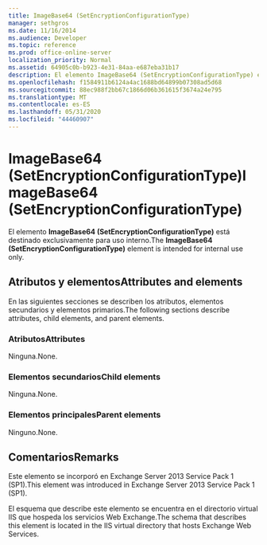 ```yaml
---
title: ImageBase64 (SetEncryptionConfigurationType)
manager: sethgros
ms.date: 11/16/2014
ms.audience: Developer
ms.topic: reference
ms.prod: office-online-server
localization_priority: Normal
ms.assetid: 64905c0b-b923-4e31-84aa-e687eba31b17
description: El elemento ImageBase64 (SetEncryptionConfigurationType) está destinado exclusivamente para uso interno.
ms.openlocfilehash: f1584911b6124a4ac1688bd64899b07308ad5d68
ms.sourcegitcommit: 88ec988f2bb67c1866d06b361615f3674a24e795
ms.translationtype: MT
ms.contentlocale: es-ES
ms.lasthandoff: 05/31/2020
ms.locfileid: "44460907"
---
```

# <a name="imagebase64-setencryptionconfigurationtype"></a><span data-ttu-id="a07ba-103">ImageBase64 (SetEncryptionConfigurationType)</span><span class="sxs-lookup"><span data-stu-id="a07ba-103">ImageBase64 (SetEncryptionConfigurationType)</span></span>

<span data-ttu-id="a07ba-104">El elemento **ImageBase64 (SetEncryptionConfigurationType)** está destinado exclusivamente para uso interno.</span><span class="sxs-lookup"><span data-stu-id="a07ba-104">The **ImageBase64 (SetEncryptionConfigurationType)** element is intended for internal use only.</span></span> 

## <a name="attributes-and-elements"></a><span data-ttu-id="a07ba-105">Atributos y elementos</span><span class="sxs-lookup"><span data-stu-id="a07ba-105">Attributes and elements</span></span>

<span data-ttu-id="a07ba-106">En las siguientes secciones se describen los atributos, elementos secundarios y elementos primarios.</span><span class="sxs-lookup"><span data-stu-id="a07ba-106">The following sections describe attributes, child elements, and parent elements.</span></span>
  
### <a name="attributes"></a><span data-ttu-id="a07ba-107">Atributos</span><span class="sxs-lookup"><span data-stu-id="a07ba-107">Attributes</span></span>

<span data-ttu-id="a07ba-108">Ninguna.</span><span class="sxs-lookup"><span data-stu-id="a07ba-108">None.</span></span>
  
### <a name="child-elements"></a><span data-ttu-id="a07ba-109">Elementos secundarios</span><span class="sxs-lookup"><span data-stu-id="a07ba-109">Child elements</span></span>

<span data-ttu-id="a07ba-110">Ninguna.</span><span class="sxs-lookup"><span data-stu-id="a07ba-110">None.</span></span>
  
### <a name="parent-elements"></a><span data-ttu-id="a07ba-111">Elementos principales</span><span class="sxs-lookup"><span data-stu-id="a07ba-111">Parent elements</span></span>

<span data-ttu-id="a07ba-112">Ninguno.</span><span class="sxs-lookup"><span data-stu-id="a07ba-112">None.</span></span>
  
## <a name="remarks"></a><span data-ttu-id="a07ba-113">Comentarios</span><span class="sxs-lookup"><span data-stu-id="a07ba-113">Remarks</span></span>

<span data-ttu-id="a07ba-114">Este elemento se incorporó en Exchange Server 2013 Service Pack 1 (SP1).</span><span class="sxs-lookup"><span data-stu-id="a07ba-114">This element was introduced in Exchange Server 2013 Service Pack 1 (SP1).</span></span>
  
<span data-ttu-id="a07ba-115">El esquema que describe este elemento se encuentra en el directorio virtual IIS que hospeda los servicios Web Exchange.</span><span class="sxs-lookup"><span data-stu-id="a07ba-115">The schema that describes this element is located in the IIS virtual directory that hosts Exchange Web Services.</span></span>
  

